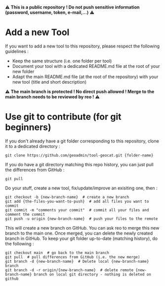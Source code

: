 :warning: **This is a public repository ! Do not push sensitive information (password, username, token, e-mail,...)** :warning:
# Add a new Tool
If you want to add a new tool to this repository, please respect the following guidelines :
* Keep the same structure (i.e. one folder per tool)
* Document your tool with a dedicated README.md file at the root of your new folder
* Adapt the main README.md file (at the root of the repository) with your new tool (title and short description)

:warning: **The main branch is protected ! No direct push allowed ! Merge to the main branch needs to be reviewed by reo !** :warning:
# Use git to contribute (for git beginners)
If you don't already have a git folder corresponding to this repository, clone it to a dedicated directory :
```
git clone https://github.com/geoadmin/tool-geocat.git {folder-name}
```
If you do have a git directory matching this repo history, you can just pull the differences from GitHub :
```
git pull 
```
Do your stuff, create a new tool, fix/update/improve an exisiting one, then :
```
git checkout -b {new-branch-name}  # create a new branch
git add {the-files-you-want-to-push}  # add all files you want to commit
git commit -m "comments your commit"  # commit all your files and comment the commit
git push -u origin {new-branch-name}  # push your files to the remote
```
This will create a new branch on GitHub. You can ask reo to merge this new branch to the main one. Once merged, you can delete the newly created branch in GitHub. To keep your git folder up-to-date (matching history), do the following :
```
git checkout main  # go back to the main branch
git pull  # pull differences from GitHub (i.e. the new merge)
git branch -d {new-branch-name}  # Delete local {new-branch-name} branch
git branch -d -r origin/{new-branch-name}  # delete remote {new-branch-name} branch on local git directory - nothing is deleted on github
```
